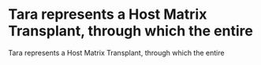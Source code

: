 # Tara represents a Host Matrix Transplant, through which the entire

Tara represents a Host Matrix Transplant, through which the entire